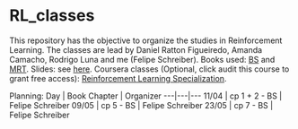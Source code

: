 # RL_classes
This repository has the objective to organize the studies in Reinforcement Learning. The classes are lead by Daniel Ratton Figueiredo, Amanda Camacho, Rodrigo Luna and me (Felipe Schreiber). Books used: [BS](https://web.stanford.edu/class/psych209/Readings/SuttonBartoIPRLBook2ndEd.pdf) and [MRT](https://cs.nyu.edu/~mohri/mlbook/). Slides: see [here](https://www.inf.ed.ac.uk/teaching/courses/rl/slides/). Coursera classes (Optional, click audit this course to grant free access): [Reinforcement Learning Specialization](https://www.coursera.org/specializations/reinforcement-learning).

Planning:
Day | Book Chapter | Organizer 
---|---|---
11/04 | cp 1 + 2 - BS | Felipe Schreiber 
09/05 | cp 5 - BS | Felipe Schreiber 
23/05 | cp 7 - BS | Felipe Schreiber 
